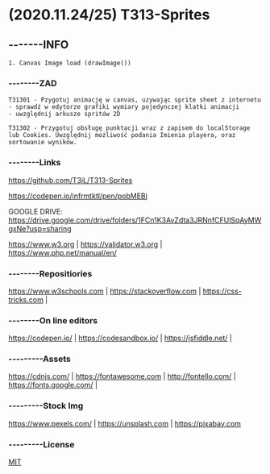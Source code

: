 # (2020.11.24/25) T313-Sprites



## -------INFO
```ww
1. Canvas Image load (drawImage())
```

### --------ZAD
```
T31301 - Pzygotuj animację w canvas, uzywając sprite sheet z internetu
- sprawdź w edytorze grafiki wymiary pojedynczej klatki animacji
- uwzględnij arkusze spritów 2D

T31302 - Przygotuj obsługę punktacji wraz z zapisem do localStorage lub Cookies. Uwzględnij możliwość podania Imienia playera, oraz sortowanie wyników.

```
### --------Links
https://github.com/T3iL/T313-Sprites

https://codepen.io/infrmtktl/pen/pobMEBj

GOOGLE DRIVE: https://drive.google.com/drive/folders/1FCn1K3AvZdta3JRNnfCFUlSqAyMWgxNe?usp=sharing

https://www.w3.org | https://validator.w3.org | https://www.php.net/manual/en/
### --------Repositiories
https://www.w3schools.com | https://stackoverflow.com | https://css-tricks.com |
### --------On line editors
https://codepen.io/ | https://codesandbox.io/ | https://jsfiddle.net/ |
### ---------Assets
https://cdnjs.com/ | https://fontawesome.com | http://fontello.com/ | https://fonts.google.com/ |
### ---------Stock Img
https://www.pexels.com/ | https://unsplash.com | https://pixabay.com
### ---------License
[MIT](https://choosealicense.com/licenses/mit/)
